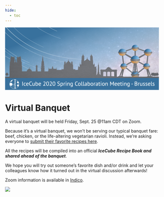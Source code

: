 ```yaml
---
hide:
  - toc
---
```


![2020 Spring Virtual Collaboration Meeting](IceCubeMeeting_FinalBanner_v2.png)

# Virtual Banquet

A virtual banquet will be held Friday, Sept. 25 @11am CDT on Zoom.

Because it’s a virtual banquet, we won’t be serving our typical banquet fare: beef, chicken, or the life-altering vegetarian ravioli. Instead, we’re asking everyone to [submit their favorite recipes here](https://forms.gle/3kDgLJuoZzXDdvYH9).

All the recipes will be compiled into an official ***IceCube Recipe Book and shared ahead of the banquet***.

We hope you will try out someone’s favorite dish and/or drink and let your colleagues know how it turned out in the virtual discussion afterwards!

Zoom information is available in [Indico](https://events.icecube.wisc.edu/event/125/sessions/1903/#20200925).

![](2020_IceCube_Fall-Banquet_Invite_A6-01.jpg)
